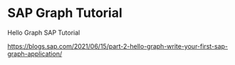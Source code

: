# SAP Graph Tutorial

Hello Graph SAP Tutorial

https://blogs.sap.com/2021/06/15/part-2-hello-graph-write-your-first-sap-graph-application/


